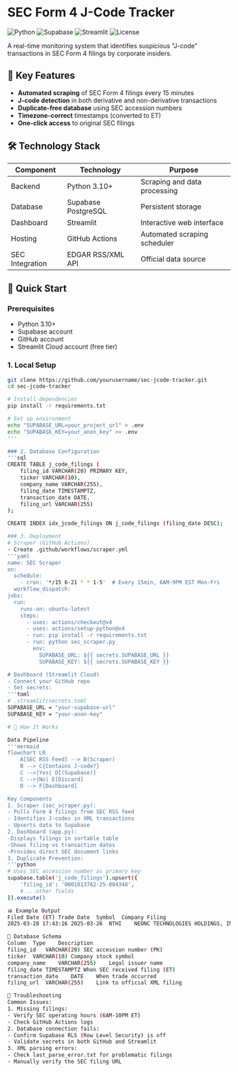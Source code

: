# SEC Form 4 J-Code Tracker

![Python](https://img.shields.io/badge/python-3.10%2B-blue)
![Supabase](https://img.shields.io/badge/Supabase-postgresql-orange)
![Streamlit](https://img.shields.io/badge/Streamlit-dashboard-yellowgreen)
![License](https://img.shields.io/badge/license-MIT-green)

A real-time monitoring system that identifies suspicious "J-code" transactions in SEC Form 4 filings by corporate insiders.

## 📌 Key Features

- **Automated scraping** of SEC Form 4 filings every 15 minutes
- **J-code detection** in both derivative and non-derivative transactions
- **Duplicate-free database** using SEC accession numbers
- **Timezone-correct** timestamps (converted to ET)
- **One-click access** to original SEC filings

## 🛠️ Technology Stack

| Component       | Technology               | Purpose                          |
|-----------------|--------------------------|----------------------------------|
| Backend         | Python 3.10+             | Scraping and data processing     |
| Database        | Supabase PostgreSQL      | Persistent storage               |
| Dashboard       | Streamlit                | Interactive web interface        |
| Hosting         | GitHub Actions           | Automated scraping scheduler     |
| SEC Integration | EDGAR RSS/XML API        | Official data source             |

## 🚀 Quick Start

### Prerequisites
- Python 3.10+
- Supabase account
- GitHub account
- Streamlit Cloud account (free tier)

### 1. Local Setup
```bash
git clone https://github.com/yourusername/sec-jcode-tracker.git
cd sec-jcode-tracker

# Install dependencies
pip install -r requirements.txt

# Set up environment
echo "SUPABASE_URL=your_project_url" > .env
echo "SUPABASE_KEY=your_anon_key" >> .env
'''

### 2. Database Configuration
'''sql
CREATE TABLE j_code_filings (
    filing_id VARCHAR(20) PRIMARY KEY,
    ticker VARCHAR(10),
    company_name VARCHAR(255),
    filing_date TIMESTAMPTZ,
    transaction_date DATE,
    filing_url VARCHAR(255)
);

CREATE INDEX idx_jcode_filings ON j_code_filings (filing_date DESC);

### 3. Deployment
# Scraper (GitHub Actions)
- Create .github/workflows/scraper.yml
'''yaml
name: SEC Scraper
on:
  schedule:
    - cron: '*/15 6-21 * * 1-5'  # Every 15min, 6AM-9PM EST Mon-Fri
  workflow_dispatch:
jobs:
  run:
    runs-on: ubuntu-latest
    steps:
      - uses: actions/checkout@v4
      - uses: actions/setup-python@v4
      - run: pip install -r requirements.txt
      - run: python sec_scraper.py
        env:
          SUPABASE_URL: ${{ secrets.SUPABASE_URL }}
          SUPABASE_KEY: ${{ secrets.SUPABASE_KEY }}

# Dashboard (Streamlit Cloud)
- Connect your GitHub repo
- Set secrets:
'''toml
# .streamlit/secrets.toml
SUPABASE_URL = "your-supabase-url"
SUPABASE_KEY = "your-anon-key"

# 🔧 How It Works

Data Pipeline
'''mermaid
flowchart LR
    A[SEC RSS Feed] --> B(Scraper)
    B --> C{Contains J-code?}
    C -->|Yes| D[(Supabase)]
    C -->|No| E[Discard]
    D --> F[Dashboard]

Key Components
1. Scraper (sec_scraper.py):
- Pulls Form 4 filings from SEC RSS feed
- Identifies J-codes in XML transactions
- Upserts data to Supabase
2. Dashboard (app.py):
-Displays filings in sortable table
-Shows filing vs transaction dates
-Provides direct SEC document links
3. Duplicate Prevention:
'''python
# Uses SEC accession number as primary key
supabase.table('j_code_filings').upsert({
    'filing_id': '0001013762-25-004348',
    # ...other fields
}).execute()

📊 Example Output
Filed Date (ET)	Trade Date	Symbol	Company	Filing
2025-03-28 17:43:16	2025-03-26	NTHI	NEONC TECHNOLOGIES HOLDINGS, INC.	[View Filing]

💾 Database Schema
Column	Type	Description
filing_id	VARCHAR(20)	SEC accession number (PK)
ticker	VARCHAR(10)	Company stock symbol
company_name	VARCHAR(255)	Legal issuer name
filing_date	TIMESTAMPTZ	When SEC received filing (ET)
transaction_date	DATE	When trade occurred
filing_url	VARCHAR(255)	Link to official XML filing

🚨 Troubleshooting
Common Issues:
1. Missing filings:
- Verify SEC operating hours (6AM-10PM ET)
- Check GitHub Actions logs
2. Database connection fails:
- Confirm Supabase RLS (Row Level Security) is off
- Validate secrets in both GitHub and Streamlit
3. XML parsing errors:
- Check last_parse_error.txt for problematic filings
- Manually verify the SEC filing URL
